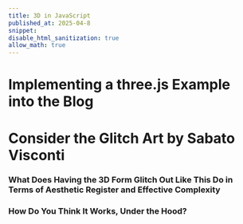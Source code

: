 ```yaml
---
title: 3D in JavaScript
published_at: 2025-04-8
snippet:
disable_html_sanitization: true
allow_math: true
---
```

# Implementing a three.js Example into the Blog

<div id="three.js_container"></div>

<script type="module">
    import * as THREE from "./040825/three.js/build/three.module.js"

    const container = document.getElementById('three.js_container')
    const width = container.parentNode.scrollWidth
    const height = width * 9 / 16

    import { GUI } from '/040825/three.js/examples/jsm/libs/lil-gui.module.min.js';

	import { OrbitControls } from '/040825/three.js/examples/jsm/controls/OrbitControls.js';
	import { TeapotGeometry } from '/040825/three.js/examples/jsm/geometries/TeapotGeometry.js';

	let camera, scene, renderer;
	let cameraControls;
	let effectController;
	const teapotSize = 300;
	let ambientLight, light;

	let tess = - 1;	// force initialization
	let bBottom;
	let bLid;
	let bBody;
	let bFitLid;
	let bNonBlinn;
	let shading;

	let teapot, textureCube;
	const materials = {};

	init();
	render();

			function init() {

				const canvasWidth = window.innerWidth;
				const canvasHeight = window.innerHeight;

				// CAMERA
				camera = new THREE.PerspectiveCamera( 45, window.innerWidth / window.innerHeight, 1, 80000 );
				camera.position.set( - 600, 550, 1300 );

				// LIGHTS
				ambientLight = new THREE.AmbientLight( 0x7c7c7c, 2.0 );

				light = new THREE.DirectionalLight( 0xFFFFFF, 2.0 );
				light.position.set( 0.32, 0.39, 0.7 );

				// RENDERER
				renderer = new THREE.WebGLRenderer( { antialias: true } );
				renderer.setPixelRatio( window.devicePixelRatio );
				renderer.setSize( canvasWidth, canvasHeight );
				container.appendChild( renderer.domElement );

				// EVENTS
				window.addEventListener( 'resize', onWindowResize );

				// CONTROLS
				cameraControls = new OrbitControls( camera, renderer.domElement );
				cameraControls.addEventListener( 'change', render );

				// TEXTURE MAP
				const textureMap = new THREE.TextureLoader().load('/040825/three.js/examples/textures/uv_grid_opengl.jpg' ); 
				textureMap.wrapS = textureMap.wrapT = THREE.RepeatWrapping;
				textureMap.anisotropy = 16;
				textureMap.colorSpace = THREE.SRGBColorSpace;

				// REFLECTION MAP
				const path = '/040825/three.js/examples/textures/cube/pisa/';
				const urls = [ 'px.png', 'nx.png', 'py.png', 'ny.png', 'pz.png', 'nz.png' ];

				textureCube = new THREE.CubeTextureLoader().setPath( path ).load( urls );

				materials[ 'wireframe' ] = new THREE.MeshBasicMaterial( { wireframe: true } );
				materials[ 'flat' ] = new THREE.MeshPhongMaterial( { specular: 0x000000, flatShading: true, side: THREE.DoubleSide } );
				materials[ 'smooth' ] = new THREE.MeshLambertMaterial( { side: THREE.DoubleSide } );
				materials[ 'glossy' ] = new THREE.MeshPhongMaterial( { color: 0xc0c0c0, specular: 0x404040, shininess: 300, side: THREE.DoubleSide } );
				materials[ 'textured' ] = new THREE.MeshPhongMaterial( { map: textureMap, side: THREE.DoubleSide } );
				materials[ 'reflective' ] = new THREE.MeshPhongMaterial( { envMap: textureCube, side: THREE.DoubleSide } );

				// scene itself
				scene = new THREE.Scene();
				scene.background = new THREE.Color( 0xAAAAAA );

				scene.add( ambientLight );
				scene.add( light );

				// GUI
				setupGui();

			}

			// EVENT HANDLERS

			function onWindowResize() {

				const canvasWidth = window.innerWidth;
				const canvasHeight = window.innerHeight;

				renderer.setSize( canvasWidth, canvasHeight );

				camera.aspect = canvasWidth / canvasHeight;
				camera.updateProjectionMatrix();

				render();

			}

			function setupGui() {

				effectController = {
					newTess: 15,
					bottom: true,
					lid: true,
					body: true,
					fitLid: false,
					nonblinn: false,
					newShading: 'glossy'
				};

				const gui = new GUI();
				gui.add( effectController, 'newTess', [ 2, 3, 4, 5, 6, 8, 10, 15, 20, 30, 40, 50 ] ).name( 'Tessellation Level' ).onChange( render );
				gui.add( effectController, 'lid' ).name( 'display lid' ).onChange( render );
				gui.add( effectController, 'body' ).name( 'display body' ).onChange( render );
				gui.add( effectController, 'bottom' ).name( 'display bottom' ).onChange( render );
				gui.add( effectController, 'fitLid' ).name( 'snug lid' ).onChange( render );
				gui.add( effectController, 'nonblinn' ).name( 'original scale' ).onChange( render );
				gui.add( effectController, 'newShading', [ 'wireframe', 'flat', 'smooth', 'glossy', 'textured', 'reflective' ] ).name( 'Shading' ).onChange( render );

			}


			//

			function render() {

				if ( effectController.newTess !== tess ||
					effectController.bottom !== bBottom ||
					effectController.lid !== bLid ||
					effectController.body !== bBody ||
					effectController.fitLid !== bFitLid ||
					effectController.nonblinn !== bNonBlinn ||
					effectController.newShading !== shading ) {

					tess = effectController.newTess;
					bBottom = effectController.bottom;
					bLid = effectController.lid;
					bBody = effectController.body;
					bFitLid = effectController.fitLid;
					bNonBlinn = effectController.nonblinn;
					shading = effectController.newShading;

					createNewTeapot();

				}

				// skybox is rendered separately, so that it is always behind the teapot.
				if ( shading === 'reflective' ) {

					scene.background = textureCube;

				} else {

					scene.background = null;

				}

				renderer.render( scene, camera );

			}

			// Whenever the teapot changes, the scene is rebuilt from scratch (not much to it).
			function createNewTeapot() {

				if ( teapot !== undefined ) {

					teapot.geometry.dispose();
					scene.remove( teapot );

				}

				const geometry = new TeapotGeometry( teapotSize,
					tess,
					effectController.bottom,
					effectController.lid,
					effectController.body,
					effectController.fitLid,
					! effectController.nonblinn );

				teapot = new THREE.Mesh( geometry, materials[ shading ] );

				scene.add( teapot );

			}

		</script>

# Consider the Glitch Art by Sabato Visconti
### What Does Having the 3D Form Glitch Out Like This Do in Terms of Aesthetic Register and Effective Complexity


### How Do You Think It Works, Under the Hood?